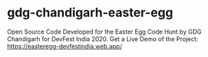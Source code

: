 # gdg-chandigarh-easter-egg
Open Source Code Developed for the Easter Egg Code Hunt by GDG Chandigarh for DevFest India 2020.
Get a Live Demo of the Project: https://easteregg-devfestindia.web.app/
